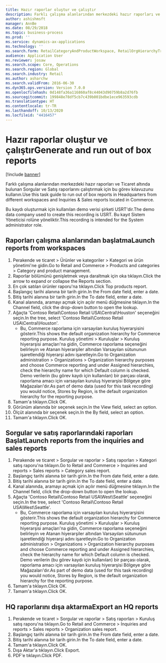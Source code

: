 ```yaml
---
title: Hazır raporlar oluştur ve çalıştır
description: Farklı çalışma alanlarından merkezdeki hazır raporları ve Ticaret altında bulunan Sorgular ve Satış raporlarını çalıştırmak için bu görev kılavuzunu kullanın.
author: ashishmsft
manager: AnnBe
ms.date: 08/29/2018
ms.topic: business-process
ms.prod: ''
ms.service: dynamics-ax-applications
ms.technology: ''
ms.search.form: RetailCategoryAndProductWorkspace, RetailOrgHierarchyTreeLookup, SrsReportViewerForm
audience: Application User
ms.reviewer: josaw
ms.search.scope: Core, Operations
ms.search.region: Global
ms.search.industry: Retail
ms.author: asharchw
ms.search.validFrom: 2016-06-30
ms.dyn365.ops.version: Version 7.0.0
ms.openlocfilehash: 0d148fa36a116860af8c44043d90759b8a2d76fb
ms.sourcegitcommit: 199848e78df5cb7c439b001bdbe1ece963593cdb
ms.translationtype: HT
ms.contentlocale: tr-TR
ms.lasthandoff: 10/13/2020
ms.locfileid: "4416457"
---
```

# <a name="generate-and-run-out-of-box-reports"></a><span data-ttu-id="2dc94-103">Hazır raporlar oluştur ve çalıştır</span><span class="sxs-lookup"><span data-stu-id="2dc94-103">Generate and run out of box reports</span></span>

[!include [banner](../includes/banner.md)]

<span data-ttu-id="2dc94-104">Farklı çalışma alanlarından merkezdeki hazır raporları ve Ticaret altında bulunan Sorgular ve Satış raporlarını çalıştırmak için bu görev kılavuzunu kullanın.</span><span class="sxs-lookup"><span data-stu-id="2dc94-104">Use this task guide to run out of box reports in Headquarters from different workspaces and Inquiries & Sales reports located in Commerce.</span></span>

<span data-ttu-id="2dc94-105">Bu kaydı oluşturmak için kullanılan demo verisi şirketi USRT'dir.</span><span class="sxs-lookup"><span data-stu-id="2dc94-105">The demo data company used to create this recording is USRT.</span></span> <span data-ttu-id="2dc94-106">Bu kayıt Sistem Yöneticisi rolüne yöneliktir.</span><span class="sxs-lookup"><span data-stu-id="2dc94-106">This recording is intended for the System administrator role.</span></span>

## <a name="launch-reports-from-workspaces"></a><span data-ttu-id="2dc94-107">Raporları çalışma alanlarından başlatma</span><span class="sxs-lookup"><span data-stu-id="2dc94-107">Launch reports from workspaces</span></span>
1. <span data-ttu-id="2dc94-108">Perakende ve ticaret > Ürünler ve kategoriler > Kategori ve ürün yönetimi'ne gidin.</span><span class="sxs-lookup"><span data-stu-id="2dc94-108">Go to Retail and Commerce > Products and categories > Category and product management.</span></span>
2. <span data-ttu-id="2dc94-109">Raporlar bölümünü genişletmek veya daraltmak için oka tıklayın.</span><span class="sxs-lookup"><span data-stu-id="2dc94-109">Click the arrow to expand or collapse the Reports section.</span></span>
3. <span data-ttu-id="2dc94-110">En çok satılan ürünler raporu'na tıklayın.</span><span class="sxs-lookup"><span data-stu-id="2dc94-110">Click Top products report.</span></span>
4. <span data-ttu-id="2dc94-111">Başlangıç tarihi alanına bir tarih girin.</span><span class="sxs-lookup"><span data-stu-id="2dc94-111">In the From date field, enter a date.</span></span>
5. <span data-ttu-id="2dc94-112">Bitiş tarihi alanına bir tarih girin.</span><span class="sxs-lookup"><span data-stu-id="2dc94-112">In the To date field, enter a date.</span></span>
6. <span data-ttu-id="2dc94-113">Kanal alanında, aramayı açmak için açılır menü düğmesine tıklayın.</span><span class="sxs-lookup"><span data-stu-id="2dc94-113">In the Channel field, click the drop-down button to open the lookup.</span></span>
7. <span data-ttu-id="2dc94-114">Ağaçta 'Contoso Retail\Contoso Retail USA\Central\Houston' seçeneğini seçin.</span><span class="sxs-lookup"><span data-stu-id="2dc94-114">In the tree, select 'Contoso Retail\Contoso Retail USA\Central\Houston'.</span></span>
    * <span data-ttu-id="2dc94-115">Bu, Commerce raporlama için varsayılan kuruluş hiyerarşisini gösterir.</span><span class="sxs-lookup"><span data-stu-id="2dc94-115">This shows the default organization hierarchy for Commerce reporting purpose.</span></span>   <span data-ttu-id="2dc94-116">Kuruluş yönetimi > Kuruluşlar > Kuruluş hiyerarşisi amaçları'na gidin, Commerce raporlama seçeneğini belirleyin ve Atanan hiyerarşiler altından Varsayılan sütununun işaretlendiği hiyerarşi adını işaretleyin.</span><span class="sxs-lookup"><span data-stu-id="2dc94-116">Go to Organization administration > Organizations > Organization hierarchy purposes and choose Commerce reporting and under Assigned hierarchies, check the hierarchy name for which Default column is checked.</span></span> <span data-ttu-id="2dc94-117">Demo verilerin (bu görev kaydı için kullanılan) bir parçası olarak, raporlama amacı için varsayılan kuruluş hiyerarşisi Bölgeye göre Mağazaları'dır.</span><span class="sxs-lookup"><span data-stu-id="2dc94-117">As part of demo data (used for this task recording) you would notice, Stores by Region, is the default organization hierarchy for the reporting purpose.</span></span>     
8. <span data-ttu-id="2dc94-118">Tamam'a tıklayın.</span><span class="sxs-lookup"><span data-stu-id="2dc94-118">Click OK.</span></span>
9. <span data-ttu-id="2dc94-119">Görünüm alanında bir seçenek seçin.</span><span class="sxs-lookup"><span data-stu-id="2dc94-119">In the View field, select an option.</span></span>
10. <span data-ttu-id="2dc94-120">Ölçüt alanında bir seçenek seçin.</span><span class="sxs-lookup"><span data-stu-id="2dc94-120">In the By field, select an option.</span></span>
11. <span data-ttu-id="2dc94-121">Tamam'a tıklayın.</span><span class="sxs-lookup"><span data-stu-id="2dc94-121">Click OK.</span></span>

## <a name="launch-reports-from-the-inquiries-and-sales-reports"></a><span data-ttu-id="2dc94-122">Sorgular ve satış raporlarındaki raporları Başlat</span><span class="sxs-lookup"><span data-stu-id="2dc94-122">Launch reports from the inquiries and sales reports</span></span>
1. <span data-ttu-id="2dc94-123">Perakende ve ticaret > Sorgular ve raporlar > Satış raporları > Kategori satış raporu'na tıklayın.</span><span class="sxs-lookup"><span data-stu-id="2dc94-123">Go to Retail and Commerce > Inquiries and reports > Sales reports > Category sales report.</span></span>
2. <span data-ttu-id="2dc94-124">Başlangıç tarihi alanına bir tarih girin.</span><span class="sxs-lookup"><span data-stu-id="2dc94-124">In the From date field, enter a date.</span></span>
3. <span data-ttu-id="2dc94-125">Bitiş tarihi alanına bir tarih girin.</span><span class="sxs-lookup"><span data-stu-id="2dc94-125">In the To date field, enter a date.</span></span>
4. <span data-ttu-id="2dc94-126">Kanal alanında, aramayı açmak için açılır menü düğmesine tıklayın.</span><span class="sxs-lookup"><span data-stu-id="2dc94-126">In the Channel field, click the drop-down button to open the lookup.</span></span>
5. <span data-ttu-id="2dc94-127">Ağaçta 'Contoso Retail\Contoso Retail USA\West\Seattle' seçeneğini seçin.</span><span class="sxs-lookup"><span data-stu-id="2dc94-127">In the tree, select 'Contoso Retail\Contoso Retail USA\West\Seattle'.</span></span>
    * <span data-ttu-id="2dc94-128">Bu, Commerce raporlama için varsayılan kuruluş hiyerarşisini gösterir.</span><span class="sxs-lookup"><span data-stu-id="2dc94-128">This shows the default organization hierarchy for Commerce reporting purpose.</span></span> <span data-ttu-id="2dc94-129">Kuruluş yönetimi > Kuruluşlar > Kuruluş hiyerarşisi amaçları'na gidin, Commerce raporlama seçeneğini belirleyin ve Atanan hiyerarşiler altından Varsayılan sütununun işaretlendiği hiyerarşi adını işaretleyin.</span><span class="sxs-lookup"><span data-stu-id="2dc94-129">Go to Organization administration > Organizations > Organization hierarchy purposes and choose Commerce reporting and under Assigned hierarchies, check the hierarchy name for which Default column is checked.</span></span> <span data-ttu-id="2dc94-130">Demo verilerin (bu görev kaydı için kullanılan) bir parçası olarak, raporlama amacı için varsayılan kuruluş hiyerarşisi Bölgeye göre Mağazaları'dır.</span><span class="sxs-lookup"><span data-stu-id="2dc94-130">As part of demo data (used for this task recording) you would notice, Stores by Region, is the default organization hierarchy for the reporting purpose.</span></span>     
6. <span data-ttu-id="2dc94-131">Tamam'a tıklayın.</span><span class="sxs-lookup"><span data-stu-id="2dc94-131">Click OK.</span></span>
7. <span data-ttu-id="2dc94-132">Tamam'a tıklayın.</span><span class="sxs-lookup"><span data-stu-id="2dc94-132">Click OK.</span></span>

## <a name="export-an-hq-reports"></a><span data-ttu-id="2dc94-133">HQ raporlarını dışa aktarma</span><span class="sxs-lookup"><span data-stu-id="2dc94-133">Export an HQ reports</span></span>
1. <span data-ttu-id="2dc94-134">Perakende ve ticaret > Sorgular ve raporlar > Satış raporları > Kuruluş satış raporu'na tıklayın.</span><span class="sxs-lookup"><span data-stu-id="2dc94-134">Go to Retail and Commerce > Inquiries and reports > Sales reports > Organization sales report.</span></span>
2. <span data-ttu-id="2dc94-135">Başlangıç tarihi alanına bir tarih girin.</span><span class="sxs-lookup"><span data-stu-id="2dc94-135">In the From date field, enter a date.</span></span>
3. <span data-ttu-id="2dc94-136">Bitiş tarihi alanına bir tarih girin.</span><span class="sxs-lookup"><span data-stu-id="2dc94-136">In the To date field, enter a date.</span></span>
4. <span data-ttu-id="2dc94-137">Tamam'a tıklayın.</span><span class="sxs-lookup"><span data-stu-id="2dc94-137">Click OK.</span></span>
5. <span data-ttu-id="2dc94-138">Dışa Aktar'a tıklayın.</span><span class="sxs-lookup"><span data-stu-id="2dc94-138">Click Export.</span></span>
6. <span data-ttu-id="2dc94-139">PDF'e tıklayın.</span><span class="sxs-lookup"><span data-stu-id="2dc94-139">Click PDF.</span></span>

